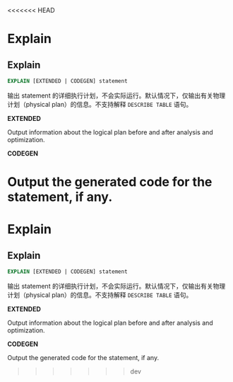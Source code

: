 <<<<<<< HEAD
# Explain
## Explain

```sql
EXPLAIN [EXTENDED | CODEGEN] statement
```

输出 statement 的详细执行计划，不会实际运行。默认情况下，仅输出有关物理计划（physical plan）的信息。不支持解释 `DESCRIBE TABLE` 语句。

**EXTENDED**

Output information about the logical plan before and after analysis and optimization.

**CODEGEN**

Output the generated code for the statement, if any.
=======
# Explain
## Explain

```sql
EXPLAIN [EXTENDED | CODEGEN] statement
```

输出 statement 的详细执行计划，不会实际运行。默认情况下，仅输出有关物理计划（physical plan）的信息。不支持解释 `DESCRIBE TABLE` 语句。

**EXTENDED**

Output information about the logical plan before and after analysis and optimization.

**CODEGEN**

Output the generated code for the statement, if any.
>>>>>>> dev
